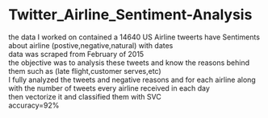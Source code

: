 # Twitter_Airline_Sentiment-Analysis
the data I worked on contained a 14640  US Airline tweerts have Sentiments about airline (postive,negative,natural) with dates 
</br>
data was scraped from February of 2015 
</br>
the objective was to analysis these tweets and know the reasons behind them such as (late flight,customer serves,etc)
</br>
I fully analyzed the tweets and negative reasons and for each airline along with the number of tweets every airline received in each day 
</br>
then vectorize it and classified  them with SVC 
</br>
accuracy=92%

